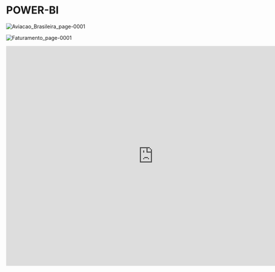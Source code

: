 # POWER-BI

![Aviacao_Brasileira_page-0001](https://user-images.githubusercontent.com/48294758/68230266-73f50600-ffd7-11e9-9b66-0bfc1dbe18e9.jpg)

![Faturamento_page-0001](https://user-images.githubusercontent.com/48294758/68302710-4fedff00-0081-11ea-818f-4de5c8d24668.jpg)

<iframe width="800" height="600" src="https://app.powerbi.com/view?r=eyJrIjoiMDBhM2M5NWItNTQ5Zi00ODdhLWEyOGQtODQwNGY5NDVjNGE3IiwidCI6ImEwNGVkZTI1LTY4MDMtNDMwZC05OGI2LTc4MDA0MTA0ZmZjNyJ9" frameborder="0" allowFullScreen="true"></iframe>

